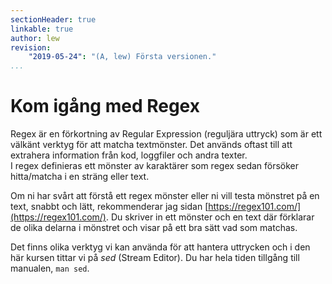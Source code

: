 ```yaml
---
sectionHeader: true
linkable: true
author: lew
revision:
    "2019-05-24": "(A, lew) Första versionen."
...
```

Kom igång med Regex
=======================

Regex är en förkortning av Regular Expression (reguljära uttryck) som är ett välkänt verktyg för att matcha textmönster. Det används oftast till att extrahera information från kod, loggfiler och andra texter.  
I regex definieras ett mönster av karaktärer som regex sedan försöker hitta/matcha i en sträng eller text.

Om ni har svårt att förstå ett regex mönster eller ni vill testa mönstret på en text, snabbt och lätt, rekommenderar jag sidan [https://regex101.com/](https://regex101.com/). Du skriver in ett mönster och en text där förklarar de olika delarna i mönstret och visar på ett bra sätt vad som matchas.

Det finns olika verktyg vi kan använda för att hantera uttrycken och i den här kursen tittar vi på *sed* (Stream Editor). Du har hela tiden tillgång till manualen, `man sed`.
